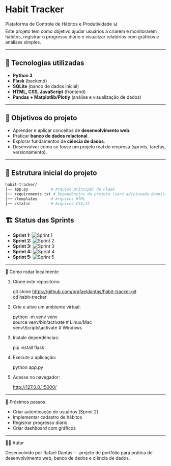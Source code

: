 # Habit Tracker

Plataforma de Controle de Hábitos e Produtividade 📊  
Este projeto tem como objetivo ajudar usuários a criarem e monitorarem hábitos, registrar o progresso diário e visualizar relatórios com gráficos e análises simples.  

---

## 🚀 Tecnologias utilizadas
- **Python 3**  
- **Flask** (backend)  
- **SQLite** (banco de dados inicial)  
- **HTML, CSS, JavaScript** (frontend)  
- **Pandas + Matplotlib/Plotly** (análise e visualização de dados)  

---

## 🎯 Objetivos do projeto
- Aprender e aplicar conceitos de **desenvolvimento web**.  
- Praticar **banco de dados relacional**.  
- Explorar fundamentos de **ciência de dados**.  
- Desenvolver como se fosse um projeto real de empresa (sprints, tarefas, versionamento).  

---

## 📂 Estrutura inicial do projeto
```bash
habit-tracker/
│── app.py          # Arquivo principal do Flask
│── requirements.txt # Dependências do projeto (será adicionado depois)
│── /templates      # Arquivos HTML
│── /static         # Arquivos CSS/JS
```

## 🏗 Status das Sprints

- **Sprint 1:** ![Sprint 1](https://img.shields.io/badge/Sprint%201-Concluída-brightgreen)
- **Sprint 2:** ![Sprint 2](https://img.shields.io/badge/Sprint%202-Concluída-brightgreen)
- **Sprint 3:** ![Sprint 3](https://img.shields.io/badge/Sprint%203-Em%20Andamento-yellow)
- **Sprint 4:** ![Sprint 4](https://img.shields.io/badge/Sprint%204-To%20Do-lightgrey)
- **Sprint 5:** ![Sprint 5](https://img.shields.io/badge/Sprint%205-To%20Do-lightgrey)


---

📝 Como rodar localmente

1. Clone este repositório:
   
   git clone https://github.com/orafaeldantas/habit-tracker.git <br>
   cd habit-tracker <br>

3. Crie e ative um ambiente virtual:

   python -m venv venv <br>
   source venv/bin/activate    # Linux/Mac <br>
   venv\Scripts\activate       # Windows<br>

3. Instale dependências:

   pip install flask

4. Execute a aplicação:

   python app.py

5. Acesse no navegador:

   http://127.0.0.1:5000/

---

📌 Próximos passos

- Criar autenticação de usuários (Sprint 2)
- Implementar cadastro de hábitos
- Registrar progresso diário
- Criar dashboard com gráficos

---

👨‍💻 Autor

Desenvolvido por Rafael Dantas — projeto de portfólio para prática de desenvolvimento web, banco de dados e ciência de dados.



   



